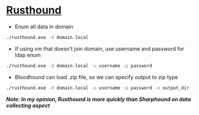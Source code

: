 # [Rusthound](https://github.com/NH-RED-TEAM/RustHound)
- Enum all data in domain
```bash
./rusthound.exe -d domain.local
```
- If using vm that doesn't join domain, use username and password for ldap enum
```bash
./rusthound.exe -d domain.local -u username -p password
```
- Bloodhound can load .zip file, so we can specify output to zip type
```bash
./rusthound.exe -d domain.local -u username -p password -o output_dir -z
```
***Note: In my opinion, Rusthound is more quickly than Sharphound on data collecting aspect***